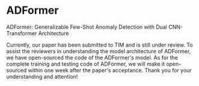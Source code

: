# ADFormer
ADFormer: Generalizable Few-Shot Anomaly Detection with Dual CNN-Transformer Architecture

Currently, our paper has been submitted to TIM and is still under review. To assist the reviewers in understanding the model architecture of ADFormer, we have open-sourced the code of the ADFormer's model. As for the complete training and testing code of ADFormer, we will make it open-sourced within one week after the paper's acceptance. Thank you for your understanding and attention!
